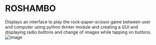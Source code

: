 # ROSHAMBO
Displays an interface to play the rock-paper-scissor game between user and computer using python tkinter module and creating a GUI and displaying radio buttons and change of images while tapping on buttons.
![image](https://user-images.githubusercontent.com/103934416/230450330-7e76e2b5-bd4f-497d-a387-596bc06dcf51.png)
